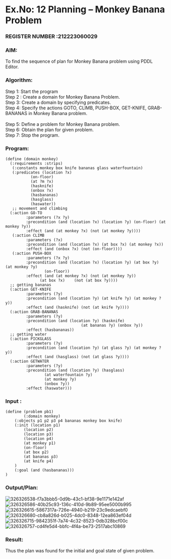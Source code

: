# Ex.No: 12  Planning –  Monkey Banana Problem                                                                          
### REGISTER NUMBER :212223060029 
### AIM: 
To find the sequence of plan for Monkey Banana problem using PDDL Editor.
###  Algorithm:
Step 1:  Start the program <br> 
Step 2 : Create a domain for Monkey Banana Problem. <br> 
Step 3:  Create a domain by specifying predicates. <br> 
Step 4: Specify the actions GOTO, CLIMB, PUSH-BOX, GET-KNIFE, GRAB-BANANAS in Monkey Banana problem.<br>  
Step 5:   Define a problem for Monkey Banana problem.<br> 
Step 6:  Obtain the plan for given problem.<br> 
Step 7: Stop the program.<br> 
### Program:
```
(define (domain monkey)	       
  (:requirements :strips)
   (:constants monkey box knife bananas glass waterfountain)
   (:predicates (location ?x)
	       (on-floor)
	       (at ?m ?x)
	       (hasknife)
	       (onbox ?x)
	       (hasbananas)
	       (hasglass)
	       (haswater))
   ;; movement and climbing
  (:action GO-TO
	     :parameters (?x ?y)
	     :precondition (and (location ?x) (location ?y) (on-floor) (at monkey ?y))
	     :effect (and (at monkey ?x) (not (at monkey ?y))))
   (:action CLIMB
	     :parameters (?x)
	     :precondition (and (location ?x) (at box ?x) (at monkey ?x))
	     :effect (and (onbox ?x) (not (on-floor))))
   (:action PUSH-BOX
	     :parameters (?x ?y)
	     :precondition (and (location ?x) (location ?y) (at box ?y) (at monkey ?y) 
				 (on-floor))
	     :effect (and (at monkey ?x) (not (at monkey ?y))
			   (at box ?x)    (not (at box ?y))))
  ;; getting bananas
  (:action GET-KNIFE
	     :parameters (?y)
         :precondition (and (location ?y) (at knife ?y) (at monkey ?y))
	     :effect (and (hasknife) (not (at knife ?y))))
  (:action GRAB-BANANAS
	     :parameters (?y)
	     :precondition (and (location ?y) (hasknife) 
                                 (at bananas ?y) (onbox ?y))
	     :effect (hasbananas))
  ;; getting water
  (:action PICKGLASS
	     :parameters (?y)
	     :precondition (and (location ?y) (at glass ?y) (at monkey ?y))
	     :effect (and (hasglass) (not (at glass ?y))))
  (:action GETWATER
	     :parameters (?y)
	     :precondition (and (location ?y) (hasglass)
				 (at waterfountain ?y)
				 (at monkey ?y)
				 (onbox ?y))
	     :effect (haswater)))
```
### Input :
```
(define (problem pb1)
    	(:domain monkey)
  	(:objects p1 p2 p3 p4 bananas monkey box knife)
  	(:init (location p1)
		(location p2)
		(location p3)
		(location p4)
	 	(at monkey p1)
		(on-floor)
		(at box p2)
		(at bananas p3)
	 	(at knife p4)
	)
  	(:goal (and (hasbananas)))
)
```
### Output/Plan:
![326326538-f7a3bbb5-0d9b-43c1-bf38-9e1171e142af](https://github.com/user-attachments/assets/5c10c0fd-24e3-461a-8eb5-d513439c31d5)
![326326586-40b25c93-136c-410d-9b89-95ee5000b995](https://github.com/user-attachments/assets/819d9e9e-0c56-4ab5-ae03-7bf1b7e18ca9)
![326326615-5867317a-726e-4940-b219-23c9edcaebf0](https://github.com/user-attachments/assets/b193c9ea-13bc-48bc-a44f-13dd3f90d9f6)
![326326680-cb8a826d-b025-4dc0-8348-12ea863ef04d](https://github.com/user-attachments/assets/2acbdad2-bd71-4c1f-80dd-872bf12bd15a)
![326326715-9842351f-7a74-4c32-8523-0db328bcf00c](https://github.com/user-attachments/assets/2896c9dd-1c19-4c6e-8a7c-06ed28aa162b)
![326326757-cd4fe5d4-bbfc-4f4a-be73-2517abc10869](https://github.com/user-attachments/assets/95732d24-1317-46a3-b564-55679c92469e)





### Result:
Thus the plan was found for the initial and goal state of given problem.
